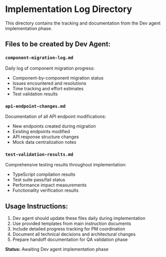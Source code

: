 # Implementation Log Directory

This directory contains the tracking and documentation from the Dev agent implementation phase.

## Files to be created by Dev Agent:

### `component-migration-log.md`
Daily log of component migration progress:
- Component-by-component migration status
- Issues encountered and resolutions
- Time tracking and effort estimates
- Test validation results

### `api-endpoint-changes.md`
Documentation of all API endpoint modifications:
- New endpoints created during migration
- Existing endpoints modified
- API response structure changes
- Mock data centralization notes

### `test-validation-results.md`
Comprehensive testing results throughout implementation:
- TypeScript compilation results
- Test suite pass/fail status
- Performance impact measurements
- Functionality verification results

## Usage Instructions:

1. Dev agent should update these files daily during implementation
2. Use provided templates from main instruction documents
3. Include detailed progress tracking for PM coordination
4. Document all technical decisions and architectural changes
5. Prepare handoff documentation for QA validation phase

**Status:** Awaiting Dev agent implementation phase